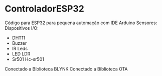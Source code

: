 # ControladorESP32
Código para ESP32 para pequena automação com IDE Arduino
Sensores:
Dispositivos I/O:
- DHT11
- Buzzer
- IR Leds
- LED LDR
- Sr501 Hc-sr501


Conectado a Biblioteca BLYNK
Conectado a Biblioteca OTA
